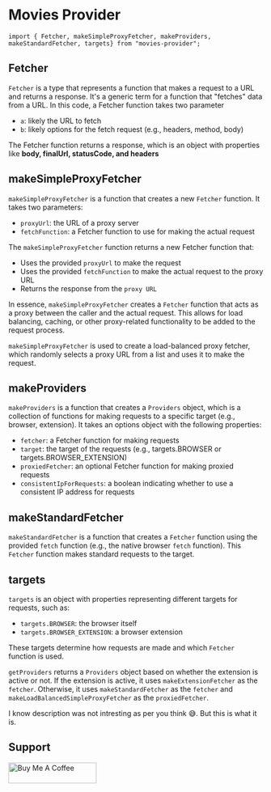 # Movies Provider

```
import { Fetcher, makeSimpleProxyFetcher, makeProviders, makeStandardFetcher, targets} from "movies-provider";
```

## Fetcher

`Fetcher` is a type that represents a function that makes a request to a URL and returns a response. It's a generic term for a function that "fetches" data from a URL. In this code, a Fetcher function takes two parameter

- `a`: likely the URL to fetch
- `b`: likely options for the fetch request (e.g., headers, method, body)

The Fetcher function returns a response, which is an object with properties like **body, finalUrl, statusCode, and headers**

## makeSimpleProxyFetcher

`makeSimpleProxyFetcher` is a function that creates a new `Fetcher` function. It takes two parameters:

- `proxyUrl`: the URL of a proxy server
- `fetchFunction`: a Fetcher function to use for making the actual request

The `makeSimpleProxyFetcher` function returns a new Fetcher function that:

- Uses the provided `proxyUrl` to make the request
- Uses the provided `fetchFunction` to make the actual request to the proxy URL
- Returns the response from the `proxy URL`

In essence, `makeSimpleProxyFetcher` creates a `Fetcher` function that acts as a proxy between the caller and the actual request. This allows for load balancing, caching, or other proxy-related functionality to be added to the request process.

`makeSimpleProxyFetcher` is used to create a load-balanced proxy fetcher, which randomly selects a proxy URL from a list and uses it to make the request.


## makeProviders

`makeProviders` is a function that creates a `Providers` object, which is a collection of functions for making requests to a specific target (e.g., browser, extension). It takes an options object with the following properties:

- `fetcher`: a Fetcher function for making requests
- `target`: the target of the requests (e.g., targets.BROWSER or targets.BROWSER_EXTENSION)
- `proxiedFetcher`: an optional Fetcher function for making proxied requests
- `consistentIpForRequests`: a boolean indicating whether to use a consistent IP address for requests

## makeStandardFetcher

`makeStandardFetcher` is a function that creates a `Fetcher` function using the provided `fetch` function (e.g., the native browser `fetch` function). This `Fetcher` function makes standard requests to the target.

## targets

`targets` is an object with properties representing different targets for requests, such as:

- `targets.BROWSER`: the browser itself
- `targets.BROWSER_EXTENSION`: a browser extension

These targets determine how requests are made and which `Fetcher` function is used.

`getProviders` returns a `Providers` object based on whether the extension is active or not. If the extension is active, it uses `makeExtensionFetcher` as the `fetcher`. Otherwise, it uses `makeStandardFetcher` as the `fetcher` and `makeLoadBalancedSimpleProxyFetcher` as the `proxiedFetcher`.

I know description was not intresting as per you think 😅. But this is what it is.

## Support

<a href="https://www.buymeacoffee.com/krunalkanojiya" target="_blank"><img src="https://cdn.buymeacoffee.com/buttons/default-orange.png" alt="Buy Me A Coffee" height="41" width="174"></a>
